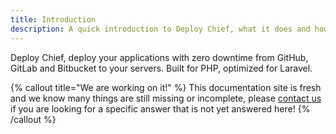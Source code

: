 ```yaml
---
title: Introduction
description: A quick introduction to Deploy Chief, what it does and how to use it.
---
```


Deploy Chief, deploy your applications with zero downtime from GitHub, GitLab and Bitbucket to your servers. Built for PHP, optimized for Laravel.

{% callout title="We are working on it!" %}
This documentation site is fresh and we know many things are still missing or incomplete, please [contact us](https://chief.app/contact) if you are looking for a specific answer that is not yet answered here!
{% /callout %}
